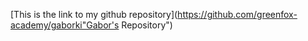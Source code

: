 [This is the link to my github repository](https://github.com/greenfox-academy/gaborki"Gabor's Repository")
